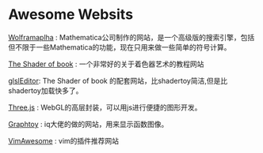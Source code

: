 # Awesome Websits

[Wolframaplha](https://www.wolframalpha.com/) : Mathematica公司制作的网站，是一个高级版的搜索引擎，包括但不限于一些Mathematica的功能，现在只用来做一些简单的符号计算。

[The Shader of book](https://thebookofshaders.com/?lan=ch) : 一个非常好的关于着色器艺术的教程网站

[glslEditor](http://editor.thebookofshaders.com/): The Shader of book 的配套网站，比shadertoy简洁,但是比shadertoy加载快多了。

[Three.js](https://threejs.org/) : WebGL的高层封装，可以用js进行便捷的图形开发。

[Graphtoy](http://www.iquilezles.org/apps/graphtoy/) : iq大佬的做的网站，用来显示函数图像。

[VimAwesome](https://vimawesome.com/?q=tag:coc.nvim) : vim的插件推荐网站

